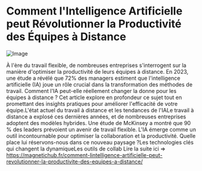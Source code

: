 # Comment l'Intelligence Artificielle peut Révolutionner la Productivité des Équipes à Distance

![Image](https://images.pexels.com/photos/17483868/pexels-photo-17483868.jpeg?auto=compress&cs=tinysrgb&h=650&w=940)

À l'ère du travail flexible, de nombreuses entreprises s'interrogent sur la manière d'optimiser la productivité de leurs équipes à distance. En 2023, une étude a révélé que 72% des managers estiment que l'intelligence artificielle (IA) joue un rôle crucial dans la transformation des méthodes de travail. Comment l'IA peut-elle réellement changer la donne pour les équipes à distance ? Cet article explore en profondeur ce sujet tout en promettant des insights pratiques pour améliorer l'efficacité de votre équipe.L'état actuel du travail à distance et les tendances de l'IALe travail à distance a explosé ces dernières années, et de nombreuses entreprises adoptent des modèles hybrides. Une étude de McKinsey a montré que 90 % des leaders prévoient un avenir de travail flexible. L'IA émerge comme un outil incontournable pour optimiser la collaboration et la productivité. Quelle place lui réservons-nous dans ce nouveau paysage ?Les technologies clés qui changent la dynamiqueLes outils de collab Lire la suite ici => https://magnetichub.fr/comment-lintelligence-artificielle-peut-revolutionner-la-productivite-des-equipes-a-distance/
